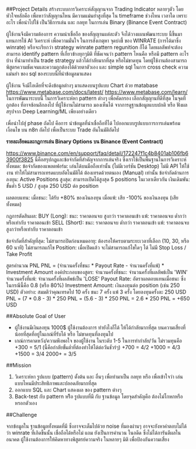 ##Project Details
สร้างระบบการวิเคราะห์สัญญานจาก Trading Indicator หลายๆตัว โดยหัวใจหลักคือ เพื่อหาว่าสัญญานไหน มีความแม่นยำสูงที่สุด ใน timeframe ช่วงไหน เวลาใด เพราะอะไร เพื่อนำไปใช้ เป็นวิธีการเล่น และ กลยุท ในการเล่น Binary (ฺBinance Event Contract) 

ผู้ใช้งานจึงมีความต้องการ ความน่าเชื่อถือ ของสัญญานแต่ละตัว จึงได้วางแผนพัฒนาระบบ นี้ขึ้นมา แทนการใช้ AI วิเคราะห์ เพื่อความมั่นใจ ในการสังเกตุหา จุดบ่งชี้ ของ WINRATE (การได้มาซึ่ง winrate) หรือจะเรียกว่า strategy winrate pattern regunition ก็ได้ โดยผลลัพท์จะต้องสามารถ identify pattern ที่เกี่ยวข้างทุกๆมิติ ที่ชัดเจนว่า pattern ไหนคือ หรือมี pattern อะไรบ้าง ที่นำมาทำเป็น trade strategy แล้วได้กำลัยมากที่สุด หรือไม่ขาดทุน  โดยผู้ใช้งานต้องสามารถ พิสูตรความชัดเจนและความถูกต้องได้ด้วยตาตัวเอง และ simple sql ในการ cross check ความแม่นยำ ของ sql ของระบบนี้ที่นำข้อมูลมาแสดง

ผู้ใช้งาน จึงมีไอเดียที่จะดึงข้อมูลต่างๆ มาแสดงบนรูปแบบ Chart ด้วย matabase https://www.metabase.com/docs/latest/  https://www.metabase.com/learn/
ในการพัฒนาระบบนี้ ในการวิเคราะห์หา pattern ต่างๆ เพื่อคัดกรอง เลือกสัญญานที่ดีที่สุด ในจุดที่ถูกต้อง ที่อาจซ้อนลึกลงไป ที่ผู้ใช้งานไม่สามารถ มองเห็นได้ จากการดูฐานข้อมูลแบบปกติ หรือ ฟังผลสรุปจาก Deep Learning/ML เพียงอย่างเดียว 

เพื่อนำไปสุ่ phase ถัดไป คือการ นำข้อมูลที่น่าเชื่อถือที่ได้ ไปออกแบบรูปแบบการการเล่นพร้อมเงื่อนไข บน n8n ถัดไป เพื่อเป็นระบบ Trade อันโนมัติถัดไป



**รายละเอียดและกฎการเล่น Binary Options บน Binance (Event Contract)**

https://www.binance.com/en/support/faq/detail/172247f1c4b8401ab106fb63900f3825
นี่คือสรุปกฎและข้อจำกัดที่สำคัญจากการเล่นจริง ซึ่งเราใช้เป็นพื้นฐานในการวิเคราะห์ทั้งหมด:
ข้อจำกัดของแพลตฟอร์ม:
เล่นได้บนมือถือเท่านั้น (ไม่มีเวอร์ชัน Desktop)
ไม่มี API ให้ใช้งาน ทำให้ไม่สามารถเทรดแบบอัตโนมัติได้ ต้องเทรดด้วยตนเอง (Manual) เท่านั้น
ข้อจำกัดด้านการลงทุน:
Active Positions สูงสุด: สามารถเปิดได้สูงสุด 5 positions ในเวลาเดียวกัน
เงินเดิมพัน: ขั้นต่ำ 5 USD / สูงสุด 250 USD ต่อ position

ผลตอบแทน:
เมื่อชนะ: ได้รับ +80% ของเงินลงทุน
เมื่อแพ้: เสีย -100% ของเงินลงทุน (เสียทั้งหมด)

กฎการตัดสินผล:
BUY (Long):
ชนะ: ราคาตอนจบ สูงกว่า ราคาตอนเข้า
แพ้: ราคาตอนจบ ต่ำกว่าหรือเท่ากับ ราคาตอนเข้า
SELL (Short):
ชนะ: ราคาตอนจบ ต่ำกว่า ราคาตอนเข้า
แพ้: ราคาตอนจบ สูงกว่าหรือเท่ากับ ราคาตอนเข้า

ข้อจำกัดที่สำคัญที่สุด:
ไม่สามารถปิดก่อนหมดอายุ: ต้องรอให้ครบตามระยะเวลาที่เลือก (10, 30, หรือ 60 นาที)
ไม่สามารถแก้ไข Position: เมื่อเปิดแล้ว จะไม่สามารถแก้ไขใดๆ ได้
ไม่มี Stop Loss / Take Profit

สูตรคำนวณ PNL
PNL = (จำนวนครั้งที่ชนะ * Payout Rate - จำนวนครั้งที่แพ้) * Investment Amount
องค์ประกอบของสูตร:
จำนวนครั้งที่ชนะ: จำนวนครั้งที่ผลลัพธ์เป็น 'WIN'
จำนวนครั้งที่แพ้: จำนวนครั้งที่ผลลัพธ์เป็น 'LOSE'
Payout Rate: อัตราผลตอบแทนเมื่อชนะ ซึ่งในกรณีนี้คือ 0.8 (หรือ 80%)
Investment Amount: เงินลงทุนต่อ position (เช่น 250 USD)
ตัวอย่าง:
สมมติว่าคุณเทรดไป 10 ครั้ง ชนะ 7 ครั้ง แพ้ 3 ครั้ง โดยลงทุนครั้งละ 250 USD
PNL = (7 * 0.8 - 3) * 250
PNL = (5.6 - 3) * 250
PNL = 2.6 * 250
PNL = +650 USD


##Absolute Goal of User

- ผู้ใช้งานมีเงินลงทุน 1000$ ผู้ใช้งานต้องการ ทำยังไงก็ได้ ให้ได้กำลัยมากที่สุด บนความเสี่ยงที่น้อยที่สุดที่อยู่ในเกณ์ที่รับได้ หรือ ไม่ขาดทุนที่ลงทุนไป
- เกณ์การคาดหวัง/ความพึงพอใจ ของผู้ใช้งาน ในระดับ 1-5 ในการทำกำลัย/วัน ไม่รวมทุนคือ
+300 = 5/1 (นี้คือกำลัยขั้นต่ำที่ต้องทำไห้ได้ต่อวันชัวร์ๆ)
+700 = 4/2
+1000 = 4/3
+1500 = 3/4
2000+ = 3/5


##Mission

1. วิเคราะห์หา รูปแบบ (pattern) ตั้งต้น และ อื่นๆ เพื่อทำมาเป็น กลยุท หรือ เพื่อเข้าใจว่า เล่นแบบไหนมีประสิทธิภาพและปลอดภัยมากที่สุด
2. ออกแบบ SQL และ Chart แสดงผล ของ pattern ต่างๆ
3. Back-test กับ pattern หรืิอ รูปแบบที่มี กับ ฐานข้อมูล โดยจุดสำคัญคือ ต้องไม่โกหกหรือหรอกตัวเอง

##Challenge

จากข้อมูลใน ฐานข้อมูลทั้งหมดที่มี ซึ่งอาจจะเต็มไปด้วย noise ที่มองผ่านๆ อาจจะยังหาคำตอบไม่ได้ว่า winrate ที่เกิดขึ้นนั้น เชื่อถือได้หรือไม่ แถม ยังเป็นการคำนวน ในอดีด ซึ่งไม่ได้การันตีผลในอนาคต ผู้ใช้งานต้องการให้คิดหาทางพิสูตรย์ความจริง ในหลายๆ มิติ เพื่อป้องกันความเสี่ยง

